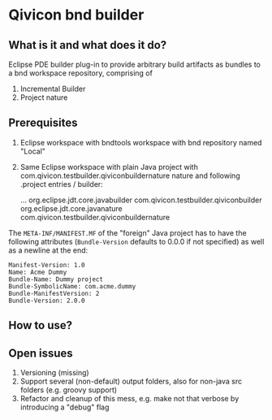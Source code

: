 # Qivicon bnd builder

## What is it and what does it do?
Eclipse PDE builder plug-in to provide arbitrary build artifacts as bundles to a bnd workspace repository, comprising of
1. Incremental Builder
1. Project nature

## Prerequisites
1. Eclipse workspace with bndtools workspace with bnd repository named "Local"
1. Same Eclipse workspace with plain Java project with com.qivicon.testbuilder.qiviconbuildernature nature and following .project entries / builder:

	<?xml version="1.0" encoding="UTF-8"?>
	<projectDescription>
		...
		<buildSpec>
			<buildCommand>
				<name>org.eclipse.jdt.core.javabuilder</name>
				<arguments>
				</arguments>
			</buildCommand>
			<buildCommand>
				<name>com.qivicon.testbuilder.qiviconbuilder</name>
				<arguments>
				</arguments>
			</buildCommand>
		</buildSpec>
		<natures>
			<nature>org.eclipse.jdt.core.javanature</nature>
			<nature>com.qivicon.testbuilder.qiviconbuildernature</nature>
		</natures>
	</projectDescription>

The `META-INF/MANIFEST.MF` of the "foreign" Java project has to have the following attributes (`Bundle-Version` defaults to 0.0.0 if not specified) as well as a newline at the end:

	Manifest-Version: 1.0
	Name: Acme Dummy
	Bundle-Name: Dummy project
	Bundle-SymbolicName: com.acme.dummy
	Bundle-ManifestVersion: 2
	Bundle-Version: 2.0.0
	


## How to use?

## Open issues
1. Versioning (missing)
1. Support several (non-default) output folders, also for non-java src folders (e.g. groovy support)
1. Refactor and cleanup of this mess, e.g. make not that verbose by introducing a "debug" flag

